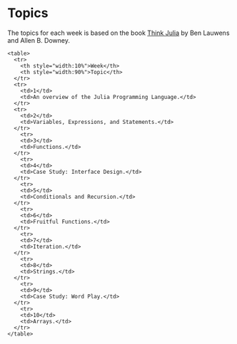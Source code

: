 # Topics

The topics for each week is based on the book [Think Julia](https://www.oreilly.com/library/view/think-julia/9781492045021/) by Ben Lauwens and Allen B. Downey.


~~~
<table>
  <tr>
    <th style="width:10%">Week</th>
    <th style="width:90%">Topic</th>
  </tr>
  <tr>
    <td>1</td>
    <td>An overview of the Julia Programming Language.</td>
  </tr>
  <tr>
    <td>2</td>
    <td>Variables, Expressions, and Statements.</td>
  </tr>
    <tr>
    <td>3</td>
    <td>Functions.</td>
  </tr>
    <tr>
    <td>4</td>
    <td>Case Study: Interface Design.</td>
  </tr>
    <tr>
    <td>5</td>
    <td>Conditionals and Recursion.</td>
  </tr>
    <tr>
    <td>6</td>
    <td>Fruitful Functions.</td>
  </tr>
    <tr>
    <td>7</td>
    <td>Iteration.</td>
  </tr>
    <tr>
    <td>8</td>
    <td>Strings.</td>
  </tr>
    <tr>
    <td>9</td>
    <td>Case Study: Word Play.</td>
  </tr>
    <tr>
    <td>10</td>
    <td>Arrays.</td>
  </tr>
</table>
~~~
